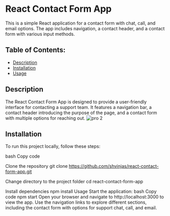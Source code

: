 # React Contact Form App

This is a simple React application for a contact form with chat, call, and email options. The app includes navigation, a contact header, and a contact form with various input methods.

## Table of Contents:

- [Description](#description)
- [Installation](#installation)
- [Usage](#usage)


## Description
The React Contact Form App is designed to provide a user-friendly interface for contacting a support team. It features a navigation bar, a contact header introducing the purpose of the page, and a contact form with multiple options for reaching out.
![pro 2](https://github.com/shvinjas/Contact-Form-using-css-modules/assets/112388713/e2f843c1-b783-4c40-98ab-2abb07006034)

## Installation
To run this project locally, follow these steps:

bash
Copy code

Clone the repository
git clone https://github.com/shvinjas/react-contact-form-app.git

Change directory to the project folder
cd react-contact-form-app

Install dependencies
npm install
Usage
Start the application:
bash
Copy code
npm start
Open your browser and navigate to http://localhost:3000 to view the app.
Use the navigation links to explore different sections, including the contact form with options for support chat, call, and email.

